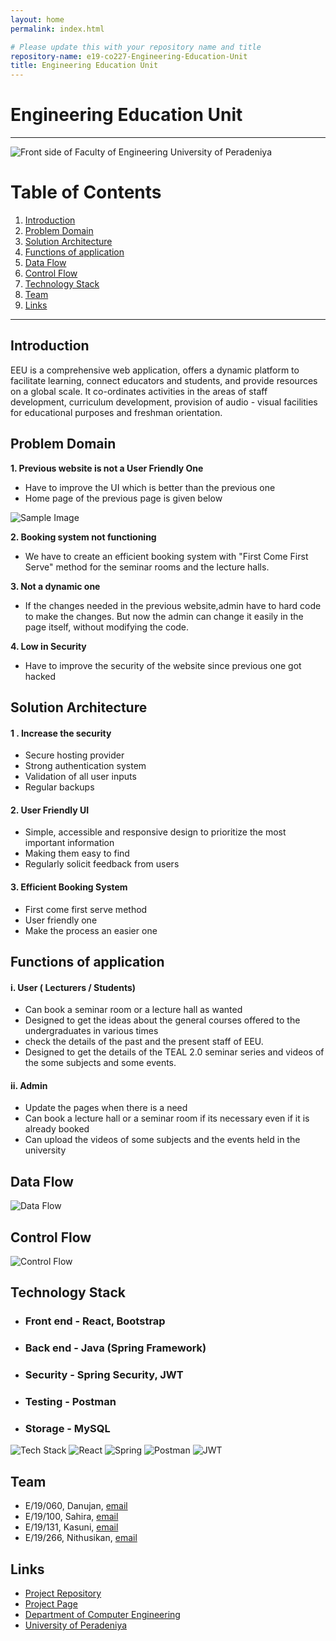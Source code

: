 ```yaml
---
layout: home
permalink: index.html

# Please update this with your repository name and title
repository-name: e19-co227-Engineering-Education-Unit
title: Engineering Education Unit
---
```


[comment]: # "This is the standard layout for the project, but you can clean this and use your own template"

# Engineering Education Unit

---

<!-- 
This is a sample image, to show how to add images to your page. To learn more options, please refer [this](https://projects.ce.pdn.ac.lk/docs/faq/how-to-add-an-image/)-->

![Front side of Faculty of Engineering University of Peradeniya](./images/uop.jpg)
 




# Table of Contents
1. [Introduction](#introduction)
2. [Problem Domain](#problem-domain)
3. [Solution Architecture](#solution-architecture)
4. [Functions of application](#functions-of-application)
5. [Data Flow](#data-flow)
6. [Control Flow](#control-flow)
7. [Technology Stack](#technology-stack)
5. [Team](#team)
6. [Links](#links)

---

## Introduction

 EEU is a comprehensive web application, offers a dynamic platform to facilitate learning, connect educators and students, and provide resources on a global scale. It co-ordinates activities in the areas of staff development, curriculum development, provision of audio - visual facilities for educational purposes and freshman orientation.



## Problem Domain
**1. Previous website is not a User Friendly One**
- Have to improve the UI which is better than the previous one
- Home page of the previous page is given below

![Sample Image](./images/ss%20of%20the%20web%20side.png)



**2. Booking system not functioning**

- We have to create an efficient booking system with "First Come First Serve" method for the seminar rooms and the lecture halls.

**3. Not a dynamic one**

- If the changes needed in the previous website,admin have to hard code to make the changes. But now the admin can change it easily in the page itself, without modifying the code.

**4. Low in Security**

- Have to improve the security of the website since previous one got hacked

## Solution Architecture

#### 1 . Increase the security
- Secure hosting provider
- Strong authentication system
- Validation of  all user inputs 
- Regular backups 

#### 2. User Friendly UI
- Simple, accessible and responsive design to prioritize the most important information
- Making them easy to find
- Regularly solicit feedback from users
#### 3. Efficient Booking System
- First come first serve method
- User friendly one
- Make the process an easier one


## Functions of application

#### **i. User ( Lecturers / Students)**
- Can book a seminar room or a lecture hall as wanted
- Designed to get the ideas about the general courses offered to the undergraduates in various times
- check the details of the past and the present staff of EEU.
- Designed to get the details of the TEAL 2.0 seminar series and videos of the some subjects and some events.

#### **ii. Admin**
- Update the pages when there is a need 
- Can book a lecture hall or a seminar room if its necessary even if it is already booked 
- Can upload the videos of some subjects and the events held in the university

## Data Flow
![Data Flow](./images/Data_flow.png)

## Control Flow
![Control Flow](./images/ControlFlow.drawio%20(3).png)

## Technology Stack
- ### Front end  - React, Bootstrap
- ### Back end - Java (Spring Framework)
- ### Security - Spring Security, JWT
- ### Testing - Postman
- ### Storage - MySQL
![Tech Stack](./images/icons-hero.png) 
![React](./images/React.png)
![Spring](./images/spring.jpg)
![Postman](./images/postman.png)
![JWT](./images/images.png)





## Team
-  E/19/060, Danujan, [email](mailto:e19060@eng.pdn.ac.lk)
-  E/19/100, Sahira, [email](mailto:e19100@eng.pdn.ac.lk)
-  E/19/131, Kasuni, [email](mailto:e19131@eng.pdn.ac.lk)
-  E/19/266, Nithusikan, [email](mailto:e19266@eng.pdn.ac.lk)



## Links

- [Project Repository](https://github.com/cepdnaclk/e19-co227-Engineering-Education-Unit)
- [Project Page](https://cepdnaclk.github.io/e19-co227-Engineering-Education-Unit/)
- [Department of Computer Engineering](http://www.ce.pdn.ac.lk/)
- [University of Peradeniya](https://eng.pdn.ac.lk/)


[//]: # (Please refer this to learn more about Markdown syntax)
[//]: # (https://github.com/adam-p/markdown-here/wiki/Markdown-Cheatsheet)
